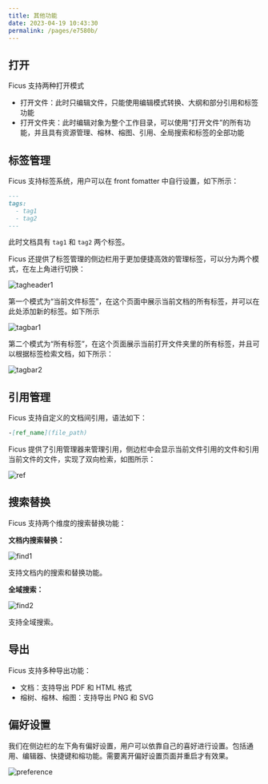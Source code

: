 ```yaml
---
title: 其他功能
date: 2023-04-19 10:43:30
permalink: /pages/e7580b/
---
```


## 打开

Ficus 支持两种打开模式

- 打开文件：此时只编辑文件，只能使用编辑模式转换、大纲和部分引用和标签功能
- 打开文件夹：此时编辑对象为整个工作目录，可以使用“打开文件”的所有功能，并且具有资源管理、榕林、榕图、引用、全局搜索和标签的全部功能

## 标签管理

Ficus 支持标签系统，用户可以在 front fomatter 中自行设置，如下所示：

```markdown
---
tags:
  - tag1
  - tag2
---
```
此时文档具有 `tag1` 和 `tag2` 两个标签。

Ficus 还提供了标签管理的侧边栏用于更加便捷高效的管理标签，可以分为两个模式，在左上角进行切换：

![tagheader1](./func/tagheader.png)

第一个模式为“当前文件标签”，在这个页面中展示当前文档的所有标签，并可以在此处添加新的标签。如下所示

![tagbar1](./func/tagbar1.png)

第二个模式为“所有标签”，在这个页面展示当前打开文件夹里的所有标签，并且可以根据标签检索文档，如下所示：

![tagbar2](./func/tagbar2.png)

## 引用管理

Ficus 支持自定义的文档间引用，语法如下：

```markdown
-[ref_name](file_path)
```
Ficus 提供了引用管理器来管理引用，侧边栏中会显示当前文件引用的文件和引用当前文件的文件，实现了双向检索，如图所示：

![ref](./func/ref.png)

## 搜索替换

Ficus 支持两个维度的搜索替换功能：

**文档内搜索替换：**

![find1](./func/find1.png)

支持文档内的搜索和替换功能。

**全域搜索：**

![find2](./func/find2.png)

支持全域搜索。

## 导出

Ficus 支持多种导出功能：
- 文档：支持导出 PDF 和 HTML 格式
- 榕树、榕林、榕图：支持导出 PNG 和 SVG

## 偏好设置

我们在侧边栏的左下角有偏好设置，用户可以依靠自己的喜好进行设置。包括通用、编辑器、快捷键和榕功能。需要离开偏好设置页面并重启才有效果。

![preference](./func/preference.png)